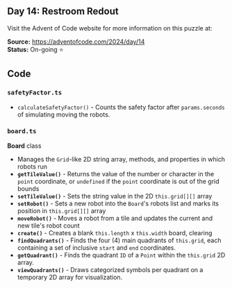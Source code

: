 ## Day 14: Restroom Redout

Visit the Advent of Code website for more information on this puzzle at:

**Source:** https://adventofcode.com/2024/day/14<br>
**Status:** On-going ⭐

## Code

### `safetyFactor.ts`

- `calculateSafetyFactor()` - Counts the safety factor after `params.seconds` of simulating moving the robots.

### `board.ts`

**Board** class

- Manages the `Grid`-like 2D string array, methods, and properties in which robots run
- **`getTileValue()`** - Returns the value of the number or character in the `point` coordinate, or `undefined` if the `point` coordinate is out of the grid bounds
- **`setTileValue()`** - Sets the string value in the 2D `this.grid[][]` array
- **`setRobot()`** - Sets a new robot into the `Board`'s robots list and marks its position in `this.grid[][]` array
- **`moveRobot()`** - Moves a robot from a tile and updates the current and new tile's robot count
- **`create()`** - Creates a blank `this.length` x `this.width` board, clearing
- **`findQuadrants()`** - Finds the four (4) main quadrants of `this.grid`, each containing a set of inclusive `start` and `end` coordinates.
- **`getQuadrant()`** - Finds the quadrant `ID` of a `Point` within the `this.grid` 2D array.
- **`viewQuadrants()`** - Draws categorized symbols per quadrant on a temporary 2D array for visualization.
